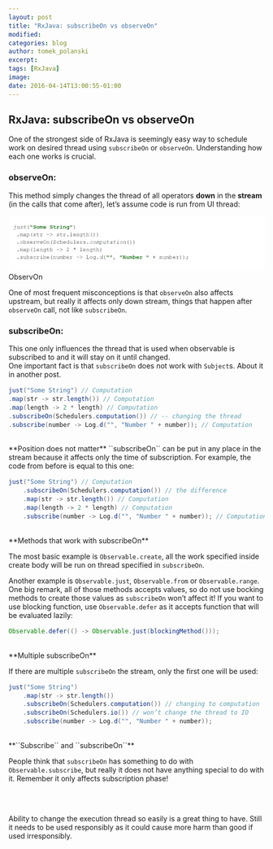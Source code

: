 ```yaml
---
layout: post
title: "RxJava: subscribeOn vs observeOn"
modified:
categories: blog
author: tomek_polanski
excerpt:
tags: [RxJava]
image:
date: 2016-04-14T13:00:55-01:00
---
```



## RxJava: subscribeOn vs observeOn

One of the strongest side of RxJava is seemingly easy way to schedule work on desired thread using ``subscribeOn`` or ``observeOn``. Understanding how each one works is crucial.

### observeOn:
This method simply changes the thread of all operators **down** in the **stream** (in the calls that come after), let’s assume code is run from UI thread: 

<picture>
	<img src="/images/ObserveOn.gif" alt="image">
	<figcaption>ObservOn</figcaption>
</picture>

One of most frequent misconceptions is that ``observeOn`` also affects upstream, but really it affects only down stream, things that happen after ``observeOn`` call, not like ``subscribeOn``.  

### subscribeOn:
This one only influences the thread that is used when observable is subscribed to and it will stay on it until changed.  
One important fact is that ``subscribeOn`` does not work with ``Subject``s.  About it in another post.  

``` java
just("Some String") // Computation
.map(str -> str.length()) // Computation
.map(length -> 2 * length) // Computation
.subscribeOn(Schedulers.computation()) // -- changing the thread
.subscribe(number -> Log.d("", "Number " + number)); // Computation
```
<br />
**Position does not matter**
``subscribeOn`` can be put in any place in the stream because it affects only the time of subscription. For example, the code from before is equal to this one:

``` java
just("Some String") // Computation
    .subscribeOn(Schedulers.computation()) // the difference
    .map(str -> str.length()) // Computation
    .map(length -> 2 * length) // Computation
    .subscribe(number -> Log.d("", "Number " + number)); // Computation
```
<br />
**Methods that work with subscribeOn** 

The most basic example is ``Observable.create``, all the work specified inside create body will be run on thread specified in ``subscribeOn``. 

Another example is ``Observable.just``, ``Observable.from`` or ``Observable.range``. One big remark, all of those methods accepts values, so do not use bocking methods to create those values as ``subscribeOn`` won’t affect it! 
If you want to use blocking function, use ``Observable.defer`` as it accepts function that will be evaluated lazily:
``` java
Observable.defer(() -> Observable.just(blockingMethod()));
```
<br />
**Multiple subscribeOn** 

If there are multiple ``subscribeOn`` the stream, only the first one will be used:

``` java
just("Some String")
    .map(str -> str.length())
    .subscribeOn(Schedulers.computation()) // changing to computation
    .subscribeOn(Schedulers.io()) // won’t change the thread to IO
    .subscribe(number -> Log.d("", "Number " + number)); 
```
<br />
**``Subscribe`` and ``subscribeOn``** 

People think that ``subscribeOn`` has something to do with ``Observable.subscribe``, but really it does not have anything special to do with it. Remember it only affects subscription phase!

<br />
<br />

Ability to change the execution thread so easily is a great thing to have. Still it needs to be used responsibly as it could cause more harm than good if used irresponsibly.  
